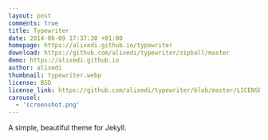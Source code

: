 ```yaml
---
layout: post
comments: true
title: Typewriter
date: 2014-06-09 17:37:30 +01:00
homepage: https://alixedi.github.io/typewriter
download: https://github.com/alixedi/typewriter/zipball/master
demo: https://alixedi.github.io
author: alixedi
thumbnail: typewriter.webp
license: BSD
license_link: https://github.com/alixedi/typewriter/blob/master/LICENSE
carousel:
  - 'screenshot.png'
---
```


A simple, beautiful theme for Jekyll.
